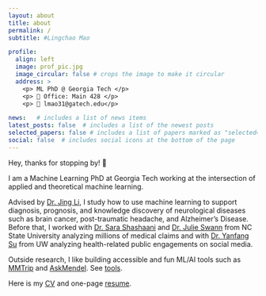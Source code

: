 ```yaml
---
layout: about
title: about
permalink: /
subtitle: #Lingchao Mao

profile:
  align: left
  image: prof_pic.jpg
  image_circular: false # crops the image to make it circular
  address: >
    <p> ML PhD @ Georgia Tech </p>
    <p> 📍 Office: Main 428 </p>
    <p> 📧 lmao31@gatech.edu</p>

news:   # includes a list of news items
latest_posts: false  # includes a list of the newest posts
selected_papers: false # includes a list of papers marked as "selected={true}"
social: false  # includes social icons at the bottom of the page  
---
```


Hey, thanks for stopping by! 👋

I am a Machine Learning PhD at Georgia Tech working at the intersection of applied and theoretical machine learning. 

Advised by [Dr. Jing Li](https://sites.gatech.edu/jing-li/), I study how to use machine learning to support diagnosis, prognosis, and knowledge discovery of neurological diseases such as brain cancer, post-traumatic headache, and Alzheimer’s Disease. Before that, I worked with [Dr. Sara Shashaani](https://shashaani.wordpress.ncsu.edu/) and [Dr. Julie Swann](https://www.ise.ncsu.edu/people/jlswann/) from NC State University analyzing millions of medical claims and with [Dr. Yanfang Su](https://globalhealth.washington.edu/faculty/yanfang-su) from UW analyzing health-related public engagements on social media. 

Outside research, I like building accessible and fun ML/AI tools such as [MMTrip](https://youtu.be/g0p3DScMEJs) and [AskMendel](https://askmendel.ai/). See [tools](/tools/).

Here is my [CV](/assets/pdf/cv_lingchaomao.pdf) and one-page [resume](/assets/pdf/resume_lingchaomao.pdf). 



